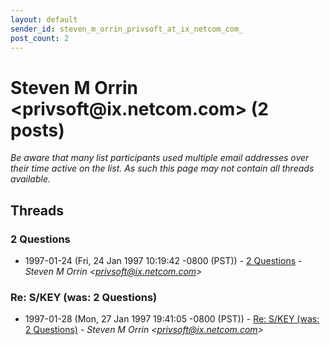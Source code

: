 ```yaml
---
layout: default
sender_id: steven_m_orrin_privsoft_at_ix_netcom_com_
post_count: 2
---
```


# Steven M Orrin <privsoft<span>@</span>ix.netcom.com> (2 posts)

_Be aware that many list participants used multiple email addresses over their time active on the list. As such this page may not contain all threads available._

## Threads

### 2 Questions
+ 1997-01-24 (Fri, 24 Jan 1997 10:19:42 -0800 (PST)) - [2 Questions](/archive/1997/01/53ea5875a7f0ba64036d8fb50b56b6d1f8eca50efe073cc1070caefcaecc0a80) - _Steven M Orrin \<privsoft@ix.netcom.com\>_

### Re: S/KEY (was: 2 Questions)
+ 1997-01-28 (Mon, 27 Jan 1997 19:41:05 -0800 (PST)) - [Re: S/KEY (was: 2 Questions)](/archive/1997/01/9947b95197cf3703ed146bef66e5ec17a289eadd90791af6eb867ee97d41a661) - _Steven M Orrin \<privsoft@ix.netcom.com\>_

